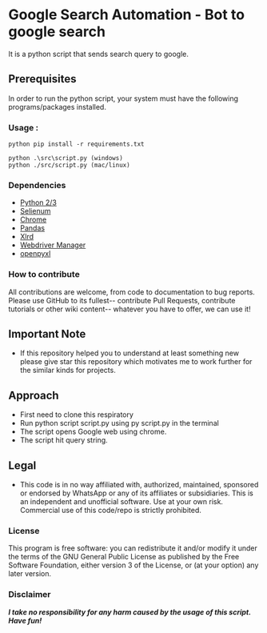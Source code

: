 # Google Search Automation - Bot to google search 
It is a python script that sends search query to google.

## Prerequisites

In order to run the python script, your system must have the following programs/packages installed.

### Usage : 
    python pip install -r requirements.txt
    
    python .\src\script.py (windows)
	python ./src/script.py (mac/linux)

### Dependencies
* [Python 2/3][python]
* [Selienum][selenium]
* [Chrome][chrome]
* [Pandas](https://pandas.pydata.org/)
* [Xlrd](https://pypi.org/project/xlrd/)
* [Webdriver Manager](https://pypi.org/project/webdriver-manager/)
* [openpyxl](https://pypi.org/project/openpyxl/)

### How to contribute
All contributions are welcome, from code to documentation to bug reports. Please use GitHub to its fullest-- contribute Pull Requests, contribute tutorials or other wiki content-- whatever you have to offer, we can use it!

## Important Note
* If this repository helped you to understand at least something new please give star this repository which motivates me to work further for the similar kinds for projects.

## Approach
* First need to clone this respiratory
* Run python script script.py using py script.py in the terminal
* The script opens Google web using chrome.
* The script hit query string.

## Legal
* This code is in no way affiliated with, authorized, maintained, sponsored or endorsed by WhatsApp or any of its affiliates or subsidiaries. This is an independent and unofficial software. Use at your own risk. Commercial use of this code/repo is strictly prohibited.

### License
This program is free software: you can redistribute it and/or modify it under the terms of the GNU General Public License as published by the Free Software Foundation, either version 3 of the License, or (at your option) any later version.

### Disclaimer
***I take no responsibility for any harm caused by the usage of this script. Have fun!***

[selenium]:http://docopt.org/
[python]:https://www.python.org/downloads/
[chrome]:https://www.google.com/chrome/

